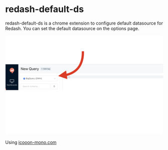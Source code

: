# redash-default-ds

redash-default-ds is a chrome extension to configure default datasource for Redash. You can set the default datasource on the options page.

![screenshot.png](image/screenshot.png)

Using [icooon-mono.com](https://icooon-mono.com/10232-calculation/)
